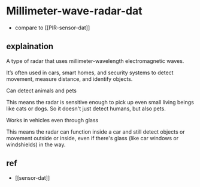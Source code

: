 
# Millimeter-wave-radar-dat

- compare to [[PIR-sensor-dat]]

## explaination

A type of radar that uses millimeter-wavelength electromagnetic waves. 

It’s often used in cars, smart homes, and security systems to detect movement, measure distance, and identify objects.

Can detect animals and pets

This means the radar is sensitive enough to pick up even small living beings like cats or dogs. So it doesn't just detect humans, but also pets.

Works in vehicles even through glass

This means the radar can function inside a car and still detect objects or movement outside or inside, even if there's glass (like car windows or windshields) in the way.


## ref 

- [[sensor-dat]]